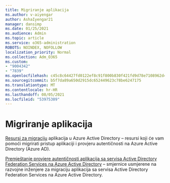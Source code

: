 ```yaml
---
title: Migriranje aplikacija
ms.author: v-aiyengar
author: AshaIyengar21
manager: dansimp
ms.date: 01/25/2021
ms.audience: Admin
ms.topic: article
ms.service: o365-administration
ROBOTS: NOINDEX, NOFOLLOW
localization_priority: Normal
ms.collection: Adm_O365
ms.custom:
- "9004342"
- "7839"
ms.openlocfilehash: c45c8c64427fd0122ef8c91f800b830f421fd9d78e7108962d4053700a3da519
ms.sourcegitcommit: b5f7da89a650d2915dc652449623c78be6247175
ms.translationtype: MT
ms.contentlocale: hr-HR
ms.lasthandoff: 08/05/2021
ms.locfileid: "53975309"
---
```

# <a name="migrating-applications"></a>Migriranje aplikacija

[Resursi za migraciju](https://docs.microsoft.com/azure/active-directory/manage-apps/migration-resources) aplikacija u Azure Active Directory – resursi koji će vam pomoći migrirati pristup aplikaciji i provjeru autentičnosti na Azure Active Directory (Azure AD).

[Premještanje provjere autentičnosti aplikacija sa servisa Active Directory Federation Services na Azure Active Directory](https://docs.microsoft.com/azure/active-directory/manage-apps/migrate-adfs-apps-to-azure) – smjernice usmjerene na razvojne inženjere za migraciju aplikacija sa servisa Active Directory Federation Services na Azure Active Directory.